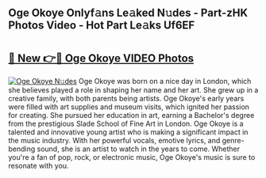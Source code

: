 ## Oge Okoye Onlyf𝚊ns Le𝚊ked N𝚞des - Part-zHK Photos Video - Hot Part Le𝚊ks Uf6EF

# <h2><a href="http://ab15921.deff.icu/?id=Oge+Okoye">🔗 New 👉🔴 Oge Okoye VIDEO Photos</a></h2>

[![Oge Okoye N𝚞des](https://i.imgur.com/rIISA9y.gif)](http://ab15921.deff.icu/?id=Oge+Okoye)
Oge Okoye was born on a nice day in London, which she believes played a role in shaping her name and her art. She grew up in a creative family, with both parents being artists. Oge Okoye's early years were filled with art supplies and museum visits, which ignited her passion for creating. She pursued her education in art, earning a Bachelor's degree from the prestigious Slade School of Fine Art in London. Oge Okoye is a talented and innovative young artist who is making a significant impact in the music industry. With her powerful vocals, emotive lyrics, and genre-bending sound, she is an artist to watch in the years to come. Whether you're a fan of pop, rock, or electronic music, Oge Okoye's music is sure to resonate with you.
